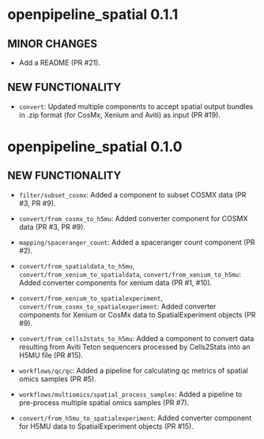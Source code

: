 # openpipeline_spatial 0.1.1

## MINOR CHANGES

* Add a README (PR #21).

## NEW FUNCTIONALITY

* `convert`: Updated multiple components to accept spatial output bundles in .zip format (for CosMx, Xenium and Aviti) as input (PR #19).

# openpipeline_spatial 0.1.0

## NEW FUNCTIONALITY

* `filter/subset_cosmx`: Added a component to subset COSMX data (PR #3, PR #9).

* `convert/from_cosmx_to_h5mu`: Added converter component for COSMX data (PR #3, PR #9).

* `mapping/spaceranger_count`: Added a spaceranger count component (PR #2).

* `convert/from_spatialdata_to_h5mu`, `convert/from_xenium_to_spatialdata`, `convert/from_xenium_to_h5mu`: Added converter components for xenium data (PR #1, #10).

* `convert/from_xenium_to_spatialexperiment`, `convert/from_cosmx_to_spatialexperiment`: Added converter components for Xenium or CosMx data to SpatialExperiment objects (PR #9).

* `convert/from_cells2stats_to_h5mu`: Added a component to convert data resulting from Aviti Teton sequencers processed by Cells2Stats into an H5MU file (PR #15).

* `workflows/qc/qc`: Added a pipeline for calculating qc metrics of spatial omics samples (PR #5).

* `workflows/multiomics/spatial_process_samples`: Added a pipeline to pre-process multiple spatial omics samples (PR #7).

* `convert/from_h5mu_to_spatialexperiment`: Added converter component for H5MU data to SpatialExperiment objects (PR #15).
